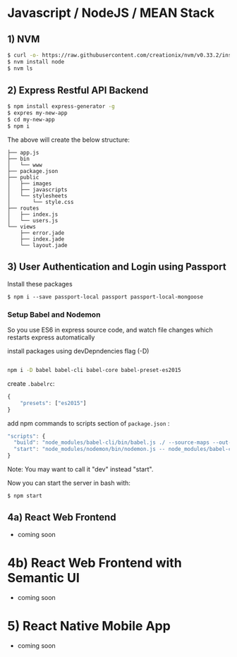 # Javascript / NodeJS / MEAN Stack 

## 1) NVM
```sh
$ curl -o- https://raw.githubusercontent.com/creationix/nvm/v0.33.2/install.sh | bash
$ nvm install node
$ nvm ls
```

## 2) Express Restful API Backend

```sh
$ npm install express-generator -g
$ expres my-new-app
$ cd my-new-app
$ npm i
```

The above will create the below structure:
```
├── app.js
├── bin
│   └── www
├── package.json
├── public
│   ├── images
│   ├── javascripts
│   └── stylesheets
│       └── style.css
├── routes
│   ├── index.js
│   └── users.js
└── views
    ├── error.jade
    ├── index.jade
    └── layout.jade
```

## 3) User Authentication and Login using Passport

Install these packages
```
$ npm i --save passport-local passport passport-local-mongoose
```


### Setup Babel and Nodemon
So you use ES6 in express source code, and watch file changes which restarts express automatically

install packages using devDepndencies flag (-D)
```sh

npm i -D babel babel-cli babel-core babel-preset-es2015
```
create `.babelrc`:
```js
{
    "presets": ["es2015"]
}
```

add npm commands to scripts section of `package.json` :
```js
"scripts": {
  "build": "node_modules/babel-cli/bin/babel.js ./ --source-maps --out-dir dist",
  "start": "node_modules/nodemon/bin/nodemon.js -- node_modules/babel-cli/bin/babel-node.js server.js"
}
```
Note: You may want to call it "dev" instead "start".


Now you can start the server in bash with: 
```
$ npm start
```

## 4a) React Web Frontend

- coming soon

# 4b) React Web Frontend with Semantic UI

- coming soon

# 5) React Native Mobile App

- coming soon
